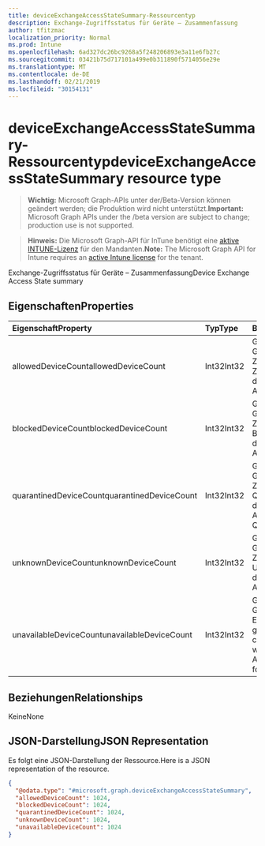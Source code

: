 ```yaml
---
title: deviceExchangeAccessStateSummary-Ressourcentyp
description: Exchange-Zugriffsstatus für Geräte – Zusammenfassung
author: tfitzmac
localization_priority: Normal
ms.prod: Intune
ms.openlocfilehash: 6ad327dc26bc9268a5f248206893e3a11e6fb27c
ms.sourcegitcommit: 03421b75d717101a499e0b311890f5714056e29e
ms.translationtype: MT
ms.contentlocale: de-DE
ms.lasthandoff: 02/21/2019
ms.locfileid: "30154131"
---
```

# <a name="deviceexchangeaccessstatesummary-resource-type"></a><span data-ttu-id="e6a5b-103">deviceExchangeAccessStateSummary-Ressourcentyp</span><span class="sxs-lookup"><span data-stu-id="e6a5b-103">deviceExchangeAccessStateSummary resource type</span></span>

> <span data-ttu-id="e6a5b-104">**Wichtig:** Microsoft Graph-APIs unter der/Beta-Version können geändert werden; die Produktion wird nicht unterstützt.</span><span class="sxs-lookup"><span data-stu-id="e6a5b-104">**Important:** Microsoft Graph APIs under the /beta version are subject to change; production use is not supported.</span></span>

> <span data-ttu-id="e6a5b-105">**Hinweis:** Die Microsoft Graph-API für InTune benötigt eine [aktive INTUNE-Lizenz](https://go.microsoft.com/fwlink/?linkid=839381) für den Mandanten.</span><span class="sxs-lookup"><span data-stu-id="e6a5b-105">**Note:** The Microsoft Graph API for Intune requires an [active Intune license](https://go.microsoft.com/fwlink/?linkid=839381) for the tenant.</span></span>

<span data-ttu-id="e6a5b-106">Exchange-Zugriffsstatus für Geräte – Zusammenfassung</span><span class="sxs-lookup"><span data-stu-id="e6a5b-106">Device Exchange Access State summary</span></span>

## <a name="properties"></a><span data-ttu-id="e6a5b-107">Eigenschaften</span><span class="sxs-lookup"><span data-stu-id="e6a5b-107">Properties</span></span>
|<span data-ttu-id="e6a5b-108">Eigenschaft</span><span class="sxs-lookup"><span data-stu-id="e6a5b-108">Property</span></span>|<span data-ttu-id="e6a5b-109">Typ</span><span class="sxs-lookup"><span data-stu-id="e6a5b-109">Type</span></span>|<span data-ttu-id="e6a5b-110">Beschreibung</span><span class="sxs-lookup"><span data-stu-id="e6a5b-110">Description</span></span>|
|:---|:---|:---|
|<span data-ttu-id="e6a5b-111">allowedDeviceCount</span><span class="sxs-lookup"><span data-stu-id="e6a5b-111">allowedDeviceCount</span></span>|<span data-ttu-id="e6a5b-112">Int32</span><span class="sxs-lookup"><span data-stu-id="e6a5b-112">Int32</span></span>|<span data-ttu-id="e6a5b-113">Gesamtanzahl von Geräten mit Exchange-Zugriffsstatus: Zulässig.</span><span class="sxs-lookup"><span data-stu-id="e6a5b-113">Total count of devices with Exchange Access State: Allowed.</span></span>|
|<span data-ttu-id="e6a5b-114">blockedDeviceCount</span><span class="sxs-lookup"><span data-stu-id="e6a5b-114">blockedDeviceCount</span></span>|<span data-ttu-id="e6a5b-115">Int32</span><span class="sxs-lookup"><span data-stu-id="e6a5b-115">Int32</span></span>|<span data-ttu-id="e6a5b-116">Gesamtanzahl von Geräten mit Exchange-Zugriffsstatus: Blockiert.</span><span class="sxs-lookup"><span data-stu-id="e6a5b-116">Total count of devices with Exchange Access State: Blocked.</span></span>|
|<span data-ttu-id="e6a5b-117">quarantinedDeviceCount</span><span class="sxs-lookup"><span data-stu-id="e6a5b-117">quarantinedDeviceCount</span></span>|<span data-ttu-id="e6a5b-118">Int32</span><span class="sxs-lookup"><span data-stu-id="e6a5b-118">Int32</span></span>|<span data-ttu-id="e6a5b-119">Gesamtanzahl von Geräten mit Exchange-Zugriffsstatus: In Quarantäne.</span><span class="sxs-lookup"><span data-stu-id="e6a5b-119">Total count of devices with Exchange Access State: Quarantined.</span></span>|
|<span data-ttu-id="e6a5b-120">unknownDeviceCount</span><span class="sxs-lookup"><span data-stu-id="e6a5b-120">unknownDeviceCount</span></span>|<span data-ttu-id="e6a5b-121">Int32</span><span class="sxs-lookup"><span data-stu-id="e6a5b-121">Int32</span></span>|<span data-ttu-id="e6a5b-122">Gesamtanzahl von Geräten mit Exchange-Zugriffsstatus: Unbekannt.</span><span class="sxs-lookup"><span data-stu-id="e6a5b-122">Total count of devices with Exchange Access State: Unknown.</span></span>|
|<span data-ttu-id="e6a5b-123">unavailableDeviceCount</span><span class="sxs-lookup"><span data-stu-id="e6a5b-123">unavailableDeviceCount</span></span>|<span data-ttu-id="e6a5b-124">Int32</span><span class="sxs-lookup"><span data-stu-id="e6a5b-124">Int32</span></span>|<span data-ttu-id="e6a5b-125">Gesamtanzahl von Geräten, für die kein Exchange-Zugriffsstatus gefunden wurde.</span><span class="sxs-lookup"><span data-stu-id="e6a5b-125">Total count of devices for which no Exchange Access State could be found.</span></span>|

## <a name="relationships"></a><span data-ttu-id="e6a5b-126">Beziehungen</span><span class="sxs-lookup"><span data-stu-id="e6a5b-126">Relationships</span></span>
<span data-ttu-id="e6a5b-127">Keine</span><span class="sxs-lookup"><span data-stu-id="e6a5b-127">None</span></span>

## <a name="json-representation"></a><span data-ttu-id="e6a5b-128">JSON-Darstellung</span><span class="sxs-lookup"><span data-stu-id="e6a5b-128">JSON Representation</span></span>
<span data-ttu-id="e6a5b-129">Es folgt eine JSON-Darstellung der Ressource.</span><span class="sxs-lookup"><span data-stu-id="e6a5b-129">Here is a JSON representation of the resource.</span></span>
<!-- {
  "blockType": "resource",
  "@odata.type": "microsoft.graph.deviceExchangeAccessStateSummary"
}
-->
``` json
{
  "@odata.type": "#microsoft.graph.deviceExchangeAccessStateSummary",
  "allowedDeviceCount": 1024,
  "blockedDeviceCount": 1024,
  "quarantinedDeviceCount": 1024,
  "unknownDeviceCount": 1024,
  "unavailableDeviceCount": 1024
}
```




